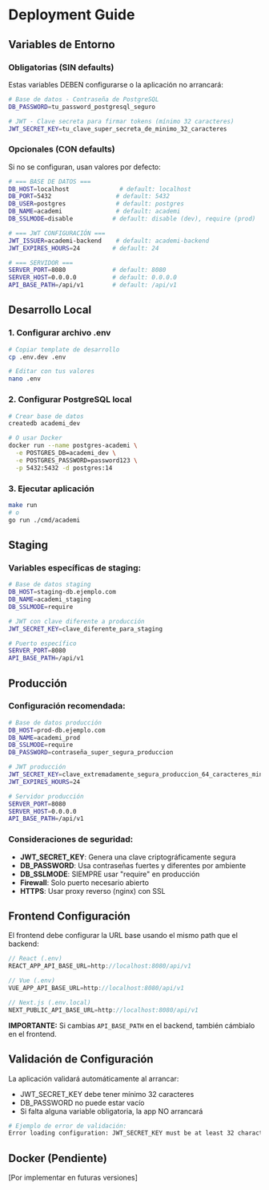 # Deployment Guide

## Variables de Entorno

### Obligatorias (SIN defaults)
Estas variables DEBEN configurarse o la aplicación no arrancará:

```bash
# Base de datos - Contraseña de PostgreSQL
DB_PASSWORD=tu_password_postgresql_seguro

# JWT - Clave secreta para firmar tokens (mínimo 32 caracteres)
JWT_SECRET_KEY=tu_clave_super_secreta_de_minimo_32_caracteres
```

### Opcionales (CON defaults)
Si no se configuran, usan valores por defecto:

```bash
# === BASE DE DATOS ===
DB_HOST=localhost              # default: localhost
DB_PORT=5432                  # default: 5432
DB_USER=postgres              # default: postgres
DB_NAME=academi               # default: academi
DB_SSLMODE=disable           # default: disable (dev), require (prod)

# === JWT CONFIGURACIÓN ===
JWT_ISSUER=academi-backend    # default: academi-backend
JWT_EXPIRES_HOURS=24         # default: 24

# === SERVIDOR ===
SERVER_PORT=8080             # default: 8080
SERVER_HOST=0.0.0.0          # default: 0.0.0.0
API_BASE_PATH=/api/v1        # default: /api/v1
```

## Desarrollo Local

### 1. Configurar archivo .env
```bash
# Copiar template de desarrollo
cp .env.dev .env

# Editar con tus valores
nano .env
```

### 2. Configurar PostgreSQL local
```bash
# Crear base de datos
createdb academi_dev

# O usar Docker
docker run --name postgres-academi \
  -e POSTGRES_DB=academi_dev \
  -e POSTGRES_PASSWORD=password123 \
  -p 5432:5432 -d postgres:14
```

### 3. Ejecutar aplicación
```bash
make run
# o
go run ./cmd/academi
```

## Staging

### Variables específicas de staging:
```bash
# Base de datos staging
DB_HOST=staging-db.ejemplo.com
DB_NAME=academi_staging
DB_SSLMODE=require

# JWT con clave diferente a producción
JWT_SECRET_KEY=clave_diferente_para_staging

# Puerto específico
SERVER_PORT=8080
API_BASE_PATH=/api/v1
```

## Producción

### Configuración recomendada:
```bash
# Base de datos producción
DB_HOST=prod-db.ejemplo.com
DB_NAME=academi_prod
DB_SSLMODE=require
DB_PASSWORD=contraseña_super_segura_produccion

# JWT producción
JWT_SECRET_KEY=clave_extremadamente_segura_produccion_64_caracteres_minimo
JWT_EXPIRES_HOURS=24

# Servidor producción
SERVER_PORT=8080
SERVER_HOST=0.0.0.0
API_BASE_PATH=/api/v1
```

### Consideraciones de seguridad:
- **JWT_SECRET_KEY**: Genera una clave criptográficamente segura
- **DB_PASSWORD**: Usa contraseñas fuertes y diferentes por ambiente
- **DB_SSLMODE**: SIEMPRE usar "require" en producción
- **Firewall**: Solo puerto necesario abierto
- **HTTPS**: Usar proxy reverso (nginx) con SSL

## Frontend Configuración

El frontend debe configurar la URL base usando el mismo path que el backend:

```javascript
// React (.env)
REACT_APP_API_BASE_URL=http://localhost:8080/api/v1

// Vue (.env)
VUE_APP_API_BASE_URL=http://localhost:8080/api/v1

// Next.js (.env.local)
NEXT_PUBLIC_API_BASE_URL=http://localhost:8080/api/v1
```

**IMPORTANTE:** Si cambias `API_BASE_PATH` en el backend, también cámbialo en el frontend.

## Validación de Configuración

La aplicación validará automáticamente al arrancar:
- JWT_SECRET_KEY debe tener mínimo 32 caracteres
- DB_PASSWORD no puede estar vacío
- Si falta alguna variable obligatoria, la app NO arrancará

```bash
# Ejemplo de error de validación:
Error loading configuration: JWT_SECRET_KEY must be at least 32 characters long for security
```

## Docker (Pendiente)
[Por implementar en futuras versiones]
